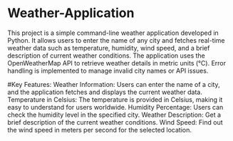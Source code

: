# Weather-Application
This project is a simple command-line weather application developed in Python. It allows users to enter the name of any city and fetches real-time weather data such as temperature, humidity, wind speed, and a brief description of current weather conditions. The application uses the OpenWeatherMap API to retrieve weather details in metric units (°C). Error handling is implemented to manage invalid city names or API issues.

#Key Features:
Weather Information: Users can enter the name of a city, and the application fetches and displays the current weather data.
Temperature in Celsius: The temperature is provided in Celsius, making it easy to understand for users worldwide.
Humidity Percentage: Users can check the humidity level in the specified city.
Weather Description: Get a brief description of the current weather conditions.
Wind Speed: Find out the wind speed in meters per second for the selected location.
